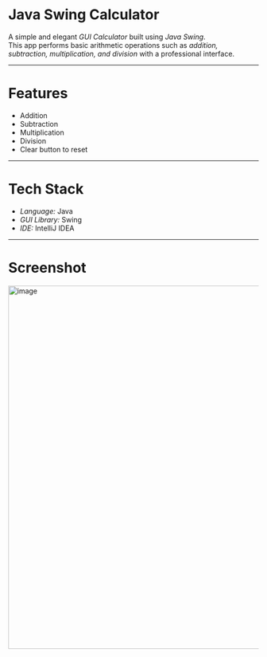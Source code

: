 # Java Swing Calculator

A simple and elegant *GUI Calculator* built using *Java Swing*.  
This app performs basic arithmetic operations such as *addition, subtraction, multiplication, and division* with a professional interface.

---

# Features

- Addition  
- Subtraction  
- Multiplication  
- Division  
- Clear button to reset  

---

# Tech Stack

- *Language:* Java  
- *GUI Library:* Swing  
- *IDE:* IntelliJ IDEA  

---

# Screenshot
<img width="558" height="729" alt="image" src="https://github.com/user-attachments/assets/700fba3a-ee0a-4eb1-8397-a62fcb1715a3" />

